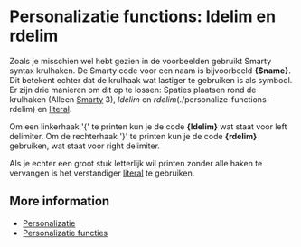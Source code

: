 # Personalizatie functions: ldelim en rdelim

Zoals je misschien wel hebt gezien in de voorbeelden gebruikt Smarty 
syntax krulhaken. De Smarty code voor een naam is bijvoorbeeld **{$name}**.
Dit betekent echter dat de krulhaak wat lastiger te gebruiken is als symbool. 
Er zijn drie manieren om dit op te lossen: Spaties plaatsen rond de krulhaken 
(Alleen [Smarty](./smarty-2-vs-smarty-3) 3), *ldelim* en 
*rdelim*(./personalize-functions-rdelim) en [literal](./personalization-functions-literal).

Om een linkerhaak '{' te printen kun je de code **{ldelim}** wat staat voor 
left delimiter. Om de rechterhaak '}' te printen kun je de code **{rdelim}** 
gebruiken, wat staat voor right delimiter.

Als je echter een groot stuk letterlijk wil printen zonder alle haken 
te vervangen is het verstandiger [literal](./personalization-functions-literal) 
te gebruiken.

## More information

* [Personalizatie](./personalization)
* [Personalizatie functies](./personalization-functions)
